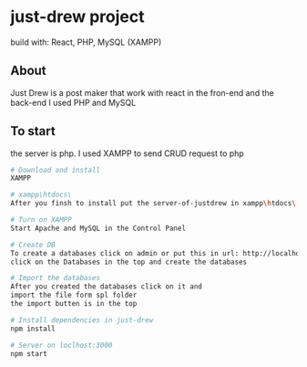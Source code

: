 # just-drew project

build with: React, PHP, MySQL (XAMPP)

## About
Just Drew is a post maker that work with react in the fron-end and the back-end I used PHP and MySQL

## To start
the server is php.
I used XAMPP to send CRUD request to php 

```bash
# Download and install
XAMPP 

# xampp\htdocs\
After you finsh to install put the server-of-justdrew in xampp\htdocs\

# Turn on XAMPP
Start Apache and MySQL in the Control Panel

# Create DB
To create a databases click on admin or put this in url: http://localhost/phpmyadmin/
click on the Databases in the top and create the databases

# Import the databases
After you created the databases click on it and 
import the file form spl folder 
the import butten is in the top

# Install dependencies in just-drew
npm install

# Server on loclhost:3000
npm start
```
